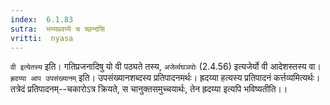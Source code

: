 ```yaml
---
index:  6.1.83
sutra:  भय्यप्रवय्ये च च्छन्दसि
vritti:  nyasa
---
```


`वी इत्येतस्य` इति। गतिप्रजनादिषु यो वी पठ्यते तस्य, `अजेर्व्यघञपोः` (2.4.56) इत्यजेर्यो वी आदेशस्तस्य वा।
`ह्रदय्या आप उपसंख्यानम्` इति। उपसंख्यानशब्दस्य प्रतिपादनमर्थः। ह्रदय्या हत्यस्य प्रतिपादनं कर्त्तव्यमित्यर्थः। तत्रेदं प्रतिपादनम्--चकारोऽत्र क्रियते, स चानुक्तसमुच्चयार्थः, तेन ह्रदय्या इत्यपि भविष्यतीति।।

